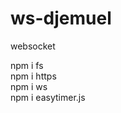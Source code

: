 # ws-djemuel
websocket 

<depedency>
npm i fs<br>
npm i https<br>
npm i ws<br>
npm i easytimer.js<br>
